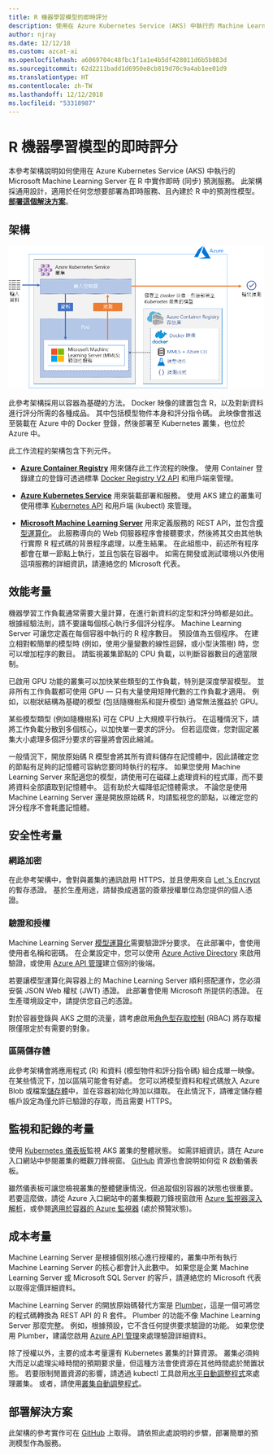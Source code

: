 ```yaml
---
title: R 機器學習模型的即時評分
description: 使用在 Azure Kubernetes Service (AKS) 中執行的 Machine Learning Server 在 R 中實作即時預測服務。
author: njray
ms.date: 12/12/18
ms.custom: azcat-ai
ms.openlocfilehash: a6069704c48fbc1f1a1e4b5df428011d6b5b883d
ms.sourcegitcommit: 62d2211badd1d6950e8cb819d70c9a4ab1ee01d9
ms.translationtype: HT
ms.contentlocale: zh-TW
ms.lasthandoff: 12/12/2018
ms.locfileid: "53318987"
---
```

# <a name="real-time-scoring-of-r-machine-learning-models"></a>R 機器學習模型的即時評分

本參考架構說明如何使用在 Azure Kubernetes Service (AKS) 中執行的 Microsoft Machine Learning Server 在 R 中實作即時 (同步) 預測服務。 此架構採通用設計，適用於任何您想要部署為即時服務、且內建於 R 中的預測性模型。 **[部署這個解決方案][github]**。

## <a name="architecture"></a>架構

![Azure 上的 R 機器學習模型的即時評分][0]

此參考架構採用以容器為基礎的方法。 Docker 映像的建置包含 R，以及對新資料進行評分所需的各種成品。 其中包括模型物件本身和評分指令碼。 此映像會推送至裝載在 Azure 中的 Docker 登錄，然後部署至 Kubernetes 叢集，也位於 Azure 中。

此工作流程的架構包含下列元件。

- **[Azure Container Registry][acr]** 用來儲存此工作流程的映像。 使用 Container 登錄建立的登錄可透過標準 [Docker Registry V2 API][docker] 和用戶端來管理。

- **[Azure Kubernetes Service][aks]** 用來裝載部署和服務。 使用 AKS 建立的叢集可使用標準 [Kubernetes API][k-api] 和用戶端 (kubectl) 來管理。

- **[Microsoft Machine Learning Server][mmls]** 用來定義服務的 REST API，並包含[模型運算化][operationalization]。 此服務導向的 Web 伺服器程序會接聽要求，然後將其交由其他執行實際 R 程式碼的背景程序處理，以產生結果。 在此組態中，前述所有程序都會在單一節點上執行，並且包裝在容器中。 如需在開發或測試環境以外使用這項服務的詳細資訊，請連絡您的 Microsoft 代表。

## <a name="performance-considerations"></a>效能考量

機器學習工作負載通常需要大量計算，在進行新資料的定型和評分時都是如此。 根據經驗法則，請不要讓每個核心執行多個評分程序。 Machine Learning Server 可讓您定義在每個容器中執行的 R 程序數目。 預設值為五個程序。 在建立相對較簡單的模型時 (例如，使用少量變數的線性迴歸，或小型決策樹) 時，您可以增加程序的數目。 請監視叢集節點的 CPU 負載，以判斷容器數目的適當限制。

已啟用 GPU 功能的叢集可以加快某些類型的工作負載，特別是深度學習模型。 並非所有工作負載都可使用 GPU &mdash; 只有大量使用矩陣代數的工作負載才適用。 例如，以樹狀結構為基礎的模型 (包括隨機樹系和提升模型) 通常無法獲益於 GPU。

某些模型類型 (例如隨機樹系) 可在 CPU 上大規模平行執行。 在這種情況下，請將工作負載分散到多個核心，以加快單一要求的評分。 但若這麼做，您對固定叢集大小處理多個評分要求的容量將會因此縮減。

一般情況下，開放原始碼 R 模型會將其所有資料儲存在記憶體中，因此請確定您的節點有足夠的記憶體可容納您要同時執行的程序。 如果您使用 Machine Learning Server 來配適您的模型，請使用可在磁碟上處理資料的程式庫，而不要將資料全部讀取到記憶體中。 這有助於大幅降低記憶體需求。 不論您是使用 Machine Learning Server 還是開放原始碼 R，均請監視您的節點，以確定您的評分程序不會耗盡記憶體。

## <a name="security-considerations"></a>安全性考量

### <a name="network-encryption"></a>網路加密

在此參考架構中，會對與叢集的通訊啟用 HTTPS，並且使用來自 [Let 's Encrypt][encrypt] 的暫存憑證。 基於生產用途，請替換成適當的簽章授權單位為您提供的個人憑證。

### <a name="authentication-and-authorization"></a>驗證和授權

Machine Learning Server [模型運算化][operationalization]需要驗證評分要求。 在此部署中，會使用使用者名稱和密碼。 在企業設定中，您可以使用 [Azure Active Directory][AAD] 來啟用驗證，或使用 [Azure API 管理][API]建立個別的後端。

若要讓模型運算化與容器上的 Machine Learning Server 順利搭配運作，您必須安裝 JSON Web 權杖 (JWT) 憑證。 此部署會使用 Microsoft 所提供的憑證。 在生產環境設定中，請提供您自己的憑證。

對於容器登錄與 AKS 之間的流量，請考慮啟用[角色型存取控制][rbac] (RBAC) 將存取權限僅限定於有需要的對象。 

### <a name="separate-storage"></a>區隔儲存體

此參考架構會將應用程式 (R) 和資料 (模型物件和評分指令碼) 組合成單一映像。 在某些情況下，加以區隔可能會有好處。 您可以將模型資料和程式碼放入 Azure Blob 或檔案[儲存體][storage]中，並在容器初始化時加以擷取。 在此情況下，請確定儲存體帳戶設定為僅允許已驗證的存取，而且需要 HTTPS。

## <a name="monitoring-and-logging-considerations"></a>監視和記錄的考量

使用 [Kubernetes 儀表板][dashboard]監視 AKS 叢集的整體狀態。 如需詳細資訊，請在 Azure 入口網站中參閱叢集的概觀刀鋒視窗。 [GitHub][github] 資源也會說明如何從 R 啟動儀表板。

雖然儀表板可讓您檢視叢集的整體健康情況，但追蹤個別容器的狀態也很重要。 若要這麼做，請從 Azure 入口網站中的叢集概觀刀鋒視窗啟用 [Azure 監視器深入解析][monitor]，或參閱[適用於容器的 Azure 監視器][monitor-containers] (處於預覽狀態)。

## <a name="cost-considerations"></a>成本考量

Machine Learning Server 是根據個別核心進行授權的，叢集中所有執行 Machine Learning Server 的核心都會計入此數中。 如果您是企業 Machine Learning Server 或 Microsoft SQL Server 的客戶，請連絡您的 Microsoft 代表以取得定價詳細資料。

Machine Learning Server 的開放原始碼替代方案是 [Plumber][plumber]，這是一個可將您的程式碼轉換為 REST API 的 R 套件。 Plumber 的功能不像 Machine Learning Server 那麼完整。 例如，根據預設，它不含任何提供要求驗證的功能。 如果您使用 Plumber，建議您啟用 [Azure API 管理][API]來處理驗證詳細資料。

除了授權以外，主要的成本考量還有 Kubernetes 叢集的計算資源。 叢集必須夠大而足以處理尖峰時間的預期要求量，但這種方法會使資源在其他時間處於閒置狀態。 若要限制閒置資源的影響，請透過 kubectl 工具啟用[水平自動調整程式][autoscaler]來處理叢集。 或者，請使用[叢集自動調整程式][cluster-autoscaler]。

## <a name="deploy-the-solution"></a>部署解決方案

此架構的參考實作可在 [GitHub][github] 上取得。 請依照此處說明的步驟，部署簡單的預測模型作為服務。

<!-- links -->
[AAD]: /azure/active-directory/fundamentals/active-directory-whatis
[API]: /azure/api-management/api-management-key-concepts
[ACR]: /azure/container-registry/container-registry-intro
[AKS]: /azure/aks/intro-kubernetes
[autoscaler]: https://kubernetes.io/docs/tasks/run-application/horizontal-pod-autoscale/
[cluster-autoscaler]: /azure/aks/autoscaler
[monitor]: /azure/monitoring/monitoring-container-insights-overview
[dashboard]: /azure/aks/kubernetes-dashboard
[docker]: https://docs.docker.com/registry/spec/api/
[encrypt]: https://letsencrypt.org/
[gitHub]: https://github.com/Azure/RealtimeRDeployment
[K-API]: https://kubernetes.io/docs/reference/
[MMLS]: /machine-learning-server/what-is-machine-learning-server
[monitor-containers]: /azure/azure-monitor/insights/container-insights-overview
[operationalization]: /machine-learning-server/what-is-operationalization
[plumber]: https://www.rplumber.io
[RBAC]: /azure/role-based-access-control/overview
[storage]: /azure/storage/common/storage-introduction
[0]: ./_images/realtime-scoring-r.png
